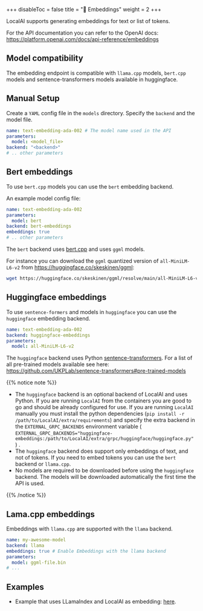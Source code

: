 
+++
disableToc = false
title = "🧠 Embeddings"
weight = 2
+++

LocalAI supports generating embeddings for text or list of tokens.

For the API documentation you can refer to the OpenAI docs: https://platform.openai.com/docs/api-reference/embeddings

## Model compatibility

The embedding endpoint is compatible with `llama.cpp` models, `bert.cpp` models and sentence-transformers models available in huggingface.

## Manual Setup

Create a `YAML` config file in the `models` directory. Specify the `backend` and the model file.

```yaml
name: text-embedding-ada-002 # The model name used in the API
parameters:
  model: <model_file>
backend: "<backend>"
# .. other parameters
```

## Bert embeddings

To use `bert.cpp` models you can use the `bert` embedding backend.

An example model config file:

```yaml
name: text-embedding-ada-002
parameters:
  model: bert
backend: bert-embeddings
embeddings: true
# .. other parameters
```

The `bert` backend uses [bert.cpp](https://github.com/skeskinen/bert.cpp) and uses `ggml` models. 

For instance you can download the `ggml` quantized version of `all-MiniLM-L6-v2` from https://huggingface.co/skeskinen/ggml:

```bash
wget https://huggingface.co/skeskinen/ggml/resolve/main/all-MiniLM-L6-v2/ggml-model-q4_0.bin -O models/bert
```

## Huggingface embeddings

To use `sentence-formers` and models in `huggingface` you can use the `huggingface` embedding backend. 

```yaml
name: text-embedding-ada-002
backend: huggingface-embeddings
parameters:
  model: all-MiniLM-L6-v2
```

The `huggingface` backend uses Python [sentence-transformers](https://github.com/UKPLab/sentence-transformers). For a list of all pre-trained models available see here: https://github.com/UKPLab/sentence-transformers#pre-trained-models


{{% notice note %}}

- The `huggingface` backend is an optional backend of LocalAI and uses Python. If you are running `LocalAI` from the containers you are good to go and should be already configured for use. If you are running `LocalAI` manually you must install the python dependencies (`pip install -r /path/to/LocalAI/extra/requirements`) and specify the extra backend in the `EXTERNAL_GRPC_BACKENDS` environment variable ( `EXTERNAL_GRPC_BACKENDS="huggingface-embeddings:/path/to/LocalAI/extra/grpc/huggingface/huggingface.py"` ) .
- The `huggingface` backend does support only embeddings of text, and not of tokens. If you need to embed tokens you can use the `bert` backend or `llama.cpp`.
- No models are required to be downloaded before using the `huggingface` backend. The models will be downloaded automatically the first time the API is used.

{{% /notice %}}


## Lama.cpp embeddings

Embeddings with `llama.cpp` are supported with the `llama` backend.

```yaml
name: my-awesome-model
backend: llama
embeddings: true # Enable Embeddings with the llama backend
parameters:
  model: ggml-file.bin
# ...
```

## Examples

- Example that uses LLamaIndex and LocalAI as embedding: [here](https://github.com/go-skynet/LocalAI/tree/master/examples/query_data/).
